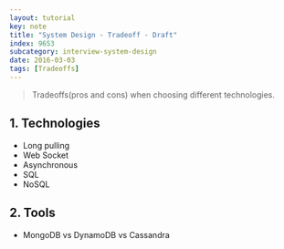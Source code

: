 ```yaml
---
layout: tutorial
key: note
title: "System Design - Tradeoff - Draft"
index: 9653
subcategory: interview-system-design
date: 2016-03-03
tags: [Tradeoffs]
---
```


> Tradeoffs(pros and cons) when choosing different technologies.

## 1. Technologies
* Long pulling
* Web Socket
* Asynchronous
* SQL
* NoSQL

## 2. Tools
* MongoDB vs DynamoDB vs Cassandra
